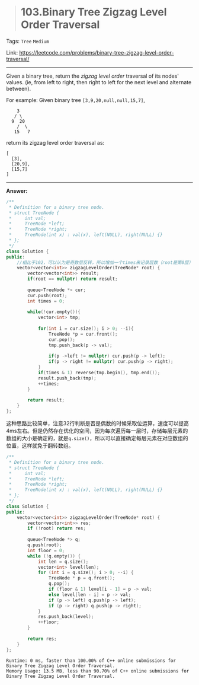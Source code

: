 > # 103.Binary Tree Zigzag Level Order Traversal

Tags: `Tree` `Medium`

Link: <https://leetcode.com/problems/binary-tree-zigzag-level-order-traversal/>

---

Given a binary tree, return the *zigzag level order* traversal of its nodes' values. (ie, from left to right, then right to left for the next level and alternate between).

For example:
Given binary tree `[3,9,20,null,null,15,7]`,

```
    3
   / \
  9  20
    /  \
   15   7
```

return its zigzag level order traversal as:

```
[
  [3],
  [20,9],
  [15,7]
]
```

---

**Answer:**

```c++
/**
 * Definition for a binary tree node.
 * struct TreeNode {
 *     int val;
 *     TreeNode *left;
 *     TreeNode *right;
 *     TreeNode(int x) : val(x), left(NULL), right(NULL) {}
 * };
 */
class Solution {
public:
    //相比于102，可以认为是奇数层反转，所以增加一个times来记录层数（root是第0层）
    vector<vector<int>> zigzagLevelOrder(TreeNode* root) {
        vector<vector<int>> result;
        if(root == nullptr) return result;
        
        queue<TreeNode *> cur;
        cur.push(root);
        int times = 0;
        
        while(!cur.empty()){
            vector<int> tmp;
            
            for(int i = cur.size(); i > 0; --i){
                TreeNode *p = cur.front();
                cur.pop();
                tmp.push_back(p -> val);
                
                if(p ->left != nullptr) cur.push(p -> left);
                if(p -> right != nullptr) cur.push(p -> right);
            }
            if(times & 1) reverse(tmp.begin(), tmp.end());
            result.push_back(tmp);
            ++times;
        }
        
        return result;
    }
};
```

这种思路比较简单，注意32行判断是否是偶数的时候采取位运算，速度可以提高4ms左右。但是仍然存在优化的空间，因为每次遍历每一层时，存储每层元素的数组的大小是确定的，就是`q.size()`，所以可以直接确定每层元素在对应数组的位置，这样就免于翻转数组。

```c++
/**
 * Definition for a binary tree node.
 * struct TreeNode {
 *     int val;
 *     TreeNode *left;
 *     TreeNode *right;
 *     TreeNode(int x) : val(x), left(NULL), right(NULL) {}
 * };
 */
class Solution {
public:
    vector<vector<int>> zigzagLevelOrder(TreeNode* root) {
        vector<vector<int>> res;
        if (!root) return res;
        
        queue<TreeNode *> q;
        q.push(root);
        int floor = 0;
        while (!q.empty()) {
            int len = q.size();
            vector<int> level(len);
            for (int i = q.size(); i > 0; --i) {
                TreeNode * p = q.front();
                q.pop();
                if (floor & 1) level[i - 1] = p -> val;
                else level[len - i] = p -> val;
                if (p -> left) q.push(p -> left);
                if (p -> right) q.push(p -> right);
            }
            res.push_back(level);
            ++floor;
        }
     
        return res;
    }
};
```

```
Runtime: 0 ms, faster than 100.00% of C++ online submissions for Binary Tree Zigzag Level Order Traversal.
Memory Usage: 13.5 MB, less than 90.70% of C++ online submissions for Binary Tree Zigzag Level Order Traversal.
```

